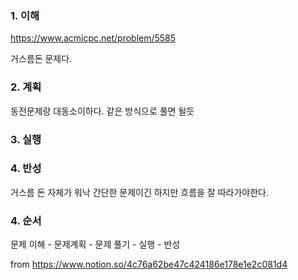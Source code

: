 ### 1. 이해

https://www.acmicpc.net/problem/5585

거스름돈 문제다.

### 2. 계획

동전문제랑 대동소이하다. 같은 방식으로 풀면 될듯

### 3. 실행


### 4. 반성

거스름 돈 자체가 워낙 간단한 문제이긴 하지만 흐름을 잘 따라가야한다.



### 4. 순서

문제 이해 - 문제계획 - 문제 풀기 - 실행 - 반성


from https://www.notion.so/4c76a62be47c424186e178e1e2c081d4
